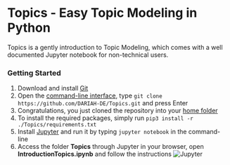 # Topics - Easy Topic Modeling in Python #

Topics is a gently introduction to Topic Modeling, which comes with a well documented Jupyter notebook for non-technical users.

### Getting Started
1. Download and install [Git](https://git-scm.com/book/en/v2/Getting-Started-Installing-Git)
2. Open the [command-line interface](https://en.wikipedia.org/wiki/Command-line_interface), type `git clone https://github.com/DARIAH-DE/Topics.git` and press Enter
3. Congratulations, you just cloned the repository into your [home folder](https://en.wikipedia.org/wiki/Home_directory)
4. To install the required packages, simply run `pip3 install -r ./Topics/requirements.txt`
5. Install [Jupyter](http://jupyter.readthedocs.io/en/latest/install.html) and run it by typing `jupyter notebook` in the command-line
5. Access the folder **Topics** through Jupyter in your browser, open **IntroductionTopics.ipynb** and follow the instructions
![Jupyter](https://github.com/severinsimmler/stuff/blob/master/j2upyter.png?raw=true)
